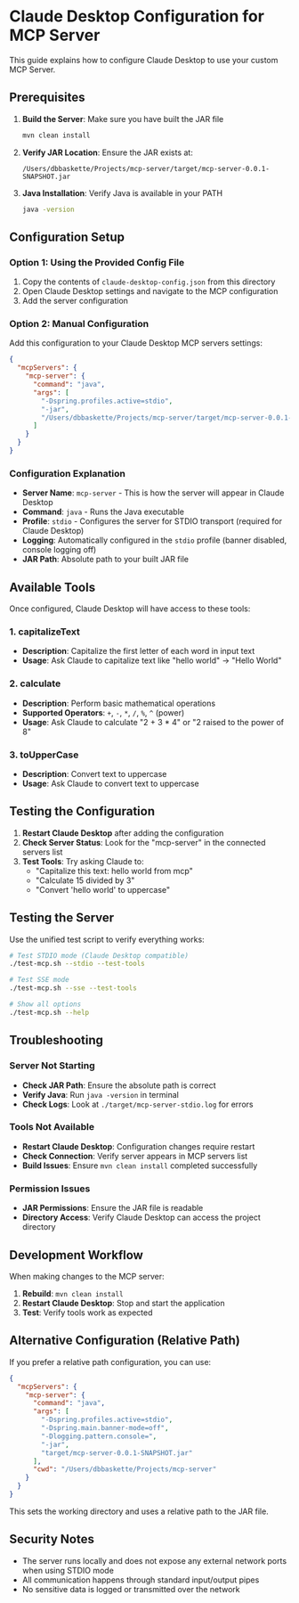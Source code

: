 # Claude Desktop Configuration for MCP Server

This guide explains how to configure Claude Desktop to use your custom MCP Server.

## Prerequisites

1. **Build the Server**: Make sure you have built the JAR file
   ```bash
   mvn clean install
   ```

2. **Verify JAR Location**: Ensure the JAR exists at:
   ```
   /Users/dbbaskette/Projects/mcp-server/target/mcp-server-0.0.1-SNAPSHOT.jar
   ```

3. **Java Installation**: Verify Java is available in your PATH
   ```bash
   java -version
   ```

## Configuration Setup

### Option 1: Using the Provided Config File

1. Copy the contents of `claude-desktop-config.json` from this directory
2. Open Claude Desktop settings and navigate to the MCP configuration
3. Add the server configuration

### Option 2: Manual Configuration

Add this configuration to your Claude Desktop MCP servers settings:

```json
{
  "mcpServers": {
    "mcp-server": {
      "command": "java",
      "args": [
        "-Dspring.profiles.active=stdio",
        "-jar",
        "/Users/dbbaskette/Projects/mcp-server/target/mcp-server-0.0.1-SNAPSHOT.jar"
      ]
    }
  }
}
```

### Configuration Explanation

- **Server Name**: `mcp-server` - This is how the server will appear in Claude Desktop
- **Command**: `java` - Runs the Java executable
- **Profile**: `stdio` - Configures the server for STDIO transport (required for Claude Desktop)
- **Logging**: Automatically configured in the `stdio` profile (banner disabled, console logging off)
- **JAR Path**: Absolute path to your built JAR file

## Available Tools

Once configured, Claude Desktop will have access to these tools:

### 1. **capitalizeText**
- **Description**: Capitalize the first letter of each word in input text
- **Usage**: Ask Claude to capitalize text like "hello world" → "Hello World"

### 2. **calculate** 
- **Description**: Perform basic mathematical operations
- **Supported Operators**: `+`, `-`, `*`, `/`, `%`, `^` (power)
- **Usage**: Ask Claude to calculate "2 + 3 * 4" or "2 raised to the power of 8"

### 3. **toUpperCase**
- **Description**: Convert text to uppercase
- **Usage**: Ask Claude to convert text to uppercase

## Testing the Configuration

1. **Restart Claude Desktop** after adding the configuration
2. **Check Server Status**: Look for the "mcp-server" in the connected servers list
3. **Test Tools**: Try asking Claude to:
   - "Capitalize this text: hello world from mcp"
   - "Calculate 15 divided by 3"
   - "Convert 'hello world' to uppercase"

## Testing the Server

Use the unified test script to verify everything works:

```bash
# Test STDIO mode (Claude Desktop compatible)
./test-mcp.sh --stdio --test-tools

# Test SSE mode  
./test-mcp.sh --sse --test-tools

# Show all options
./test-mcp.sh --help
```

## Troubleshooting

### Server Not Starting
- **Check JAR Path**: Ensure the absolute path is correct
- **Verify Java**: Run `java -version` in terminal
- **Check Logs**: Look at `./target/mcp-server-stdio.log` for errors

### Tools Not Available
- **Restart Claude Desktop**: Configuration changes require restart
- **Check Connection**: Verify server appears in MCP servers list
- **Build Issues**: Ensure `mvn clean install` completed successfully

### Permission Issues
- **JAR Permissions**: Ensure the JAR file is readable
- **Directory Access**: Verify Claude Desktop can access the project directory

## Development Workflow

When making changes to the MCP server:

1. **Rebuild**: `mvn clean install`
2. **Restart Claude Desktop**: Stop and start the application
3. **Test**: Verify tools work as expected

## Alternative Configuration (Relative Path)

If you prefer a relative path configuration, you can use:

```json
{
  "mcpServers": {
    "mcp-server": {
      "command": "java",
      "args": [
        "-Dspring.profiles.active=stdio",
        "-Dspring.main.banner-mode=off", 
        "-Dlogging.pattern.console=",
        "-jar",
        "target/mcp-server-0.0.1-SNAPSHOT.jar"
      ],
      "cwd": "/Users/dbbaskette/Projects/mcp-server"
    }
  }
}
```

This sets the working directory and uses a relative path to the JAR file.

## Security Notes

- The server runs locally and does not expose any external network ports when using STDIO mode
- All communication happens through standard input/output pipes
- No sensitive data is logged or transmitted over the network